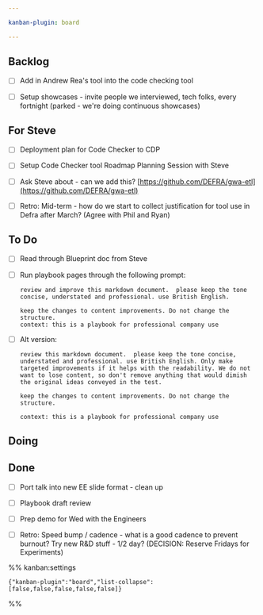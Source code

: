 ```yaml
---

kanban-plugin: board

---
```


## Backlog

- [ ] Add in Andrew Rea's tool into the code checking tool
- [ ] Setup showcases - invite people we interviewed, tech folks, every fortnight (parked - we're doing continuous showcases)


## For Steve

- [ ] Deployment plan for Code Checker to CDP
- [ ] Setup Code Checker tool Roadmap Planning Session with Steve
- [ ] Ask Steve about - can we add this?
	[https://github.com/DEFRA/gwa-etl](https://github.com/DEFRA/gwa-etl)
- [ ] Retro: Mid-term - how do we start to collect justification for tool use in Defra after March? (Agree with Phil and Ryan)


## To Do

- [ ] Read through Blueprint doc from Steve
- [ ] Run playbook pages through the following prompt:
	
	```
	review and improve this markdown document.  please keep the tone concise, understated and professional. use British English. 
	
	keep the changes to content improvements. Do not change the structure.  
	context: this is a playbook for professional company use
	```
- [ ] Alt version:
	
	```
	review this markdown document.  please keep the tone concise, understated and professional. use British English. Only make targeted improvements if it helps with the readability. We do not want to lose content, so don't remove anything that would dimish the original ideas conveyed in the test.   
	  
	keep the changes to content improvements. Do not change the structure.   
	  
	context: this is a playbook for professional company use
	```


## Doing



## Done

- [ ] Port talk into new EE slide format - clean up
- [ ] Playbook draft review
- [ ] Prep demo for Wed with the Engineers
- [ ] Retro: Speed bump / cadence - what is a good cadence to prevent burnout? Try new R&D stuff - 1/2 day? (DECISION: Reserve Fridays for Experiments)




%% kanban:settings
```
{"kanban-plugin":"board","list-collapse":[false,false,false,false,false]}
```
%%